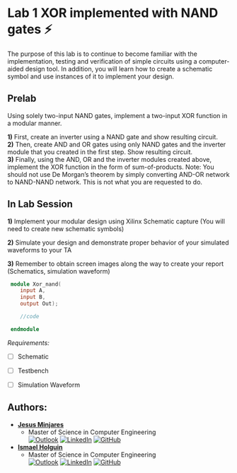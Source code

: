 # Lab 1 XOR implemented with NAND gates :zap:

The purpose of this lab is to continue to become familiar with the implementation, testing and verification of  simple  circuits  using  a  computer-aided  design  tool.  In  addition,  you  will  learn  how  to  create  a schematic symbol and use instances of it to implement your design.

## Prelab
Using solely two-input NAND gates, implement a two-input XOR function in a modular manner.

**1)** First, create an inverter using a NAND gate and show resulting circuit.<br>
**2)** Then, create AND and OR gates using only NAND gates and the inverter module that you created in the first step. Show resulting circuit.<br>
**3)** Finally, using the AND, OR and the inverter modules created above, implement the XOR function in the form of sum-of-products. Note:  You should  not  use  De  Morgan’s  theorem by  simply  converting  AND-OR  network  to NAND-NAND network. This is not what you are requested to do.


## In Lab Session
**1)** Implement your modular design using Xilinx Schematic capture (You will need to create new 
schematic symbols)

**2)** Simulate your design and demonstrate proper behavior of your simulated waveforms to your 
TA

**3)** Remember to obtain screen images along the way to create your report (Schematics, 
simulation waveform)

```verilog
 module Xor_nand(
    input A,
    input B,
    output Out);

    //code

 endmodule
```
*Requirements:*

- [ ]  Schematic
- [ ]   Testbench
- [ ]   Simulation Waveform


## Authors:
* [**Jesus Minjares**](https://github.com/jminjares4)
    * Master of Science in Computer Engineering <br>
[![Outlook](https://img.shields.io/badge/Microsoft_Outlook-0078D4?style=for-the-badge&logo=microsoft-outlook&logoColor=white&style=flat)](mailto:jminjares4@miners.utep.edu) 
[![LinkedIn](https://img.shields.io/badge/LinkedIn-0077B5?style=for-the-badge&logo=linkedin&logoColor=white&style=flat)](https://www.linkedin.com/in/jesus-minjares-157a21195/) [![GitHub](https://img.shields.io/badge/GitHub-100000?style=for-the-badge&logo=github&logoColor=white&style=flat)](https://github.com/jminjares4)
* [**Ismael Holguin**](https://github.com/iholguin6)
    * Master of Science in Computer Engineering <br>
[![Outlook](https://img.shields.io/badge/Microsoft_Outlook-0078D4?style=for-the-badge&logo=microsoft-outlook&logoColor=white&style=flat)](mailto:iholguin6@miners.utep.edu) 
[![LinkedIn](https://img.shields.io/badge/LinkedIn-0077B5?style=for-the-badge&logo=linkedin&logoColor=white&style=flat)](https://www.linkedin.com/in/ismael-holguin-5ab421224/) [![GitHub](https://img.shields.io/badge/GitHub-100000?style=for-the-badge&logo=github&logoColor=white&style=flat)](https://github.com/iholguin6)
    
